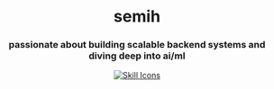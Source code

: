 <h1 align="center">semih</h1>

<h3 font-weight='bold' align='center'>passionate about building scalable backend systems and diving deep into ai/ml</h3>
<div align="center">
  <a href="https://skillicons.dev/icons?i=javascript,typescript,golang,python,docker,nodejs,postgres,aws,redis,rabbitmq&perline=6">
    <img src="https://skillicons.dev/icons?i=javascript,typescript,golang,python,expressjs,nest,docker,nodejs,postgres,aws,redis,rabbitmq&perline=6" alt="Skill Icons">
  </a>
</div>

<br>
